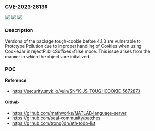 ### [CVE-2023-26136](https://cve.mitre.org/cgi-bin/cvename.cgi?name=CVE-2023-26136)
![](https://img.shields.io/static/v1?label=Product&message=tough-cookie&color=blue)
![](https://img.shields.io/static/v1?label=Version&message=0%3C%204.1.3%20&color=brighgreen)
![](https://img.shields.io/static/v1?label=Vulnerability&message=Prototype%20Pollution&color=brighgreen)

### Description

Versions of the package tough-cookie before 4.1.3 are vulnerable to Prototype Pollution due to improper handling of Cookies when using CookieJar in rejectPublicSuffixes=false mode. This issue arises from the manner in which the objects are initialized.

### POC

#### Reference
- https://security.snyk.io/vuln/SNYK-JS-TOUGHCOOKIE-5672873

#### Github
- https://github.com/mathworks/MATLAB-language-server
- https://github.com/seal-community/patches
- https://github.com/trong0dn/eth-todo-list

